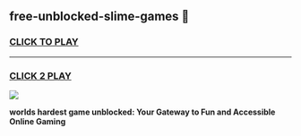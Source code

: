 
## free-unblocked-slime-games 👋
<h3>
<a href="https://premium.freeplayer.one?title=free-unblocked-slime-games&ref=14F">CLICK TO PLAY</a></h3>
<hr>

<h3>
<a href="https://premium.freeplayer.one?title=free-unblocked-slime-games&ref=14F">CLICK 2 PLAY</a>
  
</h3>

<a href="https://premium.freeplayer.one?title=free-unblocked-slime-games&ref=12F/"><img src="https://clearcache.store/games.png"></a>


**worlds hardest game unblocked: Your Gateway to Fun and Accessible Online Gaming**

